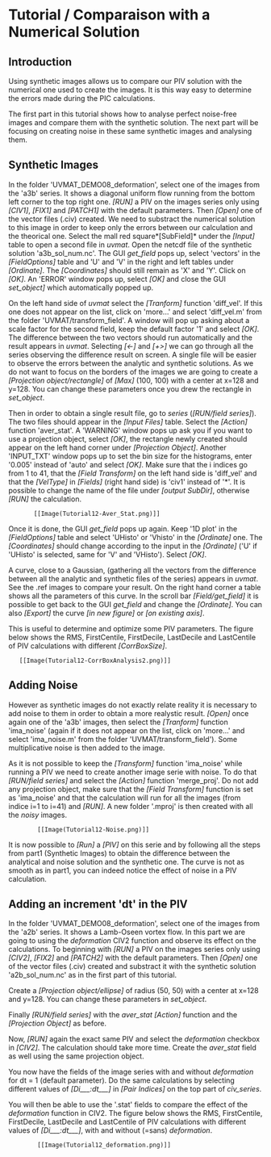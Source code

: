 # Tutorial / Comparaison with a Numerical Solution

## Introduction
Using synthetic images allows us to compare our PIV solution with the numerical one used to create the images. It is this way easy to determine the errors made during the PIC calculations.

The first part in this tutorial shows how to analyse perfect noise-free images and compare them with the synthetic solution.
The next part will be focusing on creating noise in these same synthetic images and analysing them.

## Synthetic Images
In the folder 'UVMAT_DEMO08_deformation', select one of the images from the 'a3b' series. It shows a diagonal uniform flow running from the bottom left corner to the top right one. *[RUN]* a PIV on the images series only using *[CIV1]*, *[FIX1]* and *[PATCH1]* with the default parameters.
Then *[Open]* one of the vector files (.civ) created. We need to substract the numerical solution to this image in order to keep only the errors between our calculation and the theorical one. Select the mall red square*[SubField]* under the *[Input]* table to open a second file in *uvmat*. Open the netcdf file of the synthetic solution 'a3b_sol_num.nc'. The GUI *get_field* pops up, select 'vectors' in the *[FieldOptions]* table and 'U' and 'V' in the right and left tables under *[Ordinate]*. The *[Coordinates]* should still remain as 'X' and 'Y'. Click on *[OK]*. An 'ERROR' window pops up, select *[OK]* and close the GUI *set_object]* which automatically popped up.

On the left hand side of *uvmat* select the *[Tranform]* function 'diff_vel'. If this one does not appear on the list, click on 'more...' and select 'diff_vel.m' from the folder 'UVMAT/transform_field'. A window will pop up asking about a scale factor for the second field, keep the default factor '1' and select *[OK]*. The difference between the two vectors should run automatically and the result appears in *uvmat*. Selecting *[<-]* and *[+>]* we can go through all the series observing the difference result on screen. A single file will be easier to observe the errors between the analytic and synthetic solutions. As we do not want to focus on the borders of the images we are going to create a *[Projection object/rectangle]* of *[Max]* (100, 100) with a center at x=128 and y=128. You can change these parameters once you drew the rectangle in *set_object*.

Then in order to obtain a single result file, go to *series* (*[RUN/field series]*). The two files should appear in the *[Input Files]* table. Select the *[Action]* function 'aver_stat'. A 'WARNING' window pops up ask you if you want to use a projection object, select *[OK]*, the rectangle newly created should appear on the left hand corner under *[Projection Object]*. Another 'INPUT_TXT' window pops up to set the bin size for the histograms, enter '0.005' instead of 'auto' and select *[OK]*. Make sure that the i indices go from 1 to 41, that the *[Field Transform]* on the left hand side is 'diff_vel' and that the *[VelType]* in *[Fields]* (right hand side) is 'civ1' instead of '*'. It is possible to change the name of the file under *[output SubDir]*, otherwise *[RUN]* the calculation.


           [[Image(Tutorial12-Aver_Stat.png)]]


Once it is done, the GUI *get_field* pops up again. Keep '1D plot' in the *[FieldOptions]* table and select 'UHisto' or 'Vhisto' in the *[Ordinate]* one. The *[Coordinates]* should change according to the input in the *[Ordinate]* ('U' if 'UHisto' is selected, same for 'V' and 'VHisto'). Select *[OK]*.

A curve, close to a Gaussian, (gathering all the vectors from the difference between all the analytic and synthetic files of the series) appears in *uvmat*. See the .ref images to compare your result. On the right hand corner a table shows all the parameters of this curve. In the scroll bar *[Field/get_field]* it is possible to get back to the GUI *get_field* and change the *[Ordinate]*. You can also *[Export]* the curve *[in new figure]* or *[on existing axis]*.

This is useful to determine and optimize some PIV parameters. The figure below shows the RMS, FirstCentile, FirstDecile, LastDecile and LastCentile of PIV calculations with different *[CorrBoxSize]*.


       [[Image(Tutorial12-CorrBoxAnalysis2.png)]]


## Adding Noise
However as synthetic images do not exactly relate reality it is necessary to add noise to them in order to obtain a more realystic result. *[Open]* once again one of the 'a3b' images, then select the *[Tranform]* function 'ima_noise' (again if it does not appear on the list, click on 'more...' and select 'ima_noise.m' from the folder 'UVMAT/transform_field'). Some multiplicative noise is then added to the image.

As it is not possible to keep the *[Transform]* function 'ima_noise' while running a PIV we need to create another image serie with noise. To do that *[RUN/field series]* and select the *[Action]* function 'merge_proj'. Do not add any projection object, make sure that the *[Field Transform]* function is set as 'ima_noise' and that the calculation will run for all the images (from indice i=1 to i=41) and *[RUN]*. A new folder '.mproj' is then created with all the _noisy_ images.


            [[Image(Tutorial12-Noise.png)]]


It is now possible to *[Run]* a *[PIV]* on this serie and by following all the steps from part1 (Synthetic Images) to obtain the difference between the analytical and noise solution and the synthetic one. The curve is not as smooth as in part1, you can indeed notice the effect of noise in a PIV calculation.



## Adding an increment 'dt' in the PIV
In the folder 'UVMAT_DEMO08_deformation', select one of the images from the 'a2b' series. It shows a Lamb-Oseen vortex flow. In this part we are going to using the *deformation* CIV2 function and observe its effect on the calculations. To beginning with *[RUN]* a PIV on the images series only using *[CIV2]*, *[FIX2]* and *[PATCH2]* with the default parameters.
Then *[Open]* one of the vector files (.civ) created and substract it with the synthetic solution 'a2b_sol_num.nc' as in the first part of this tutorial. 

Create a *[Projection object/ellipse]* of radius (50, 50) with a center at x=128 and y=128. You can change these parameters in *set_object*.

Finally *[RUN/field series]* with the *aver_stat [Action]* function and the *[Projection Object]* as before.

Now, *[RUN]* again the exact same PIV and select the *deformation* checkbox in *[CIV2]*. The calculation should take more time. Create the *aver_stat* field as well using the same projection object.

You now have the fields of the image series with and without *deformation* for dt = 1 (default parameter).
Do the same calculations by selecting different values of *[Di___:dt___]* in *[Pair Indices]* on the top part of *civ_series*.

You will then be able to use the '.stat' fields to compare the effect of the *deformation* function in CIV2. The figure below shows the RMS, FirstCentile, FirstDecile, LastDecile and LastCentile of PIV calculations with different values of *[Di___:dt___]*, with and without (=sans) *deformation*.


            [[Image(Tutorial12_deformation.png)]]
